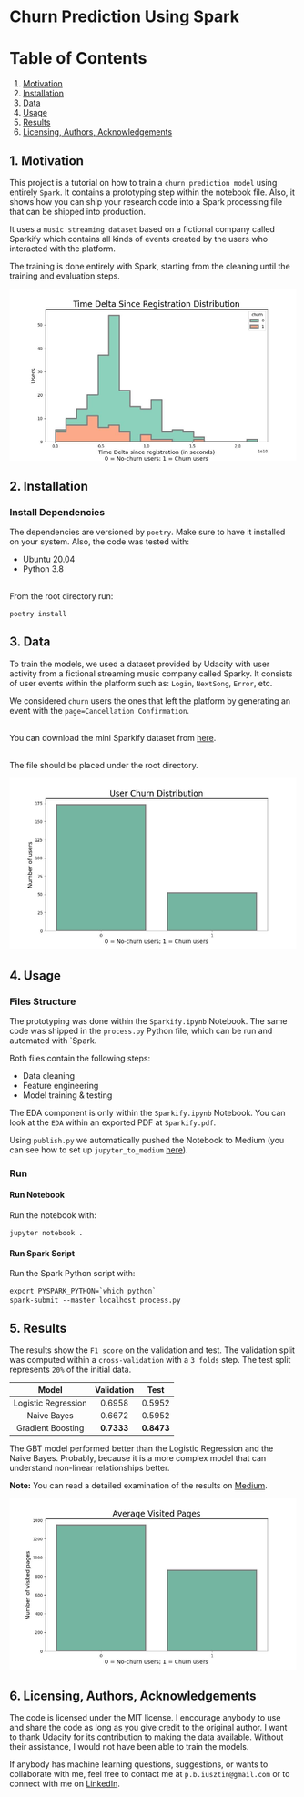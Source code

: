 # Churn Prediction Using Spark

# Table of Contents
1. [Motivation](#motivation)
2. [Installation](#installation)
3. [Data](#data)
4. [Usage](#usage)
5. [Results](#results)
6. [Licensing, Authors, Acknowledgements](#licensing)

## 1. Motivation <a name="motivation"></a>
This project is a tutorial on how to train a `churn prediction model` using entirely `Spark`. It contains a prototyping step within the notebook file.
Also, it shows how you can ship your research code into a Spark processing file that can be shipped into production.

It uses a `music streaming dataset` based on a fictional company called Sparkify which contains all kinds of events created by the users who interacted with
the platform.

The training is done entirely with Spark, starting from the cleaning until the training and evaluation steps.

![Listened Songs Distribution](/images/registration_delta_distribution.jpg)

## 2. Installation <a name="installation"></a>
### Install Dependencies
The dependencies are versioned by `poetry`. Make sure to have it installed on your system.
Also, the code was tested with:
* Ubuntu 20.04
* Python 3.8

<br/>From the root directory run:
```shell
poetry install
```

## 3. Data <a name="data"></a>
To train the models, we used a dataset provided by Udacity with user activity from a fictional streaming
music company called Sparky. It consists of user events within the platform such as: `Login`, `NextSong`, `Error`, etc.

We considered `churn` users the ones that left the platform by generating an event with the `page=Cancellation Confirmation`.

<br/> You can download the mini Sparkify dataset from [here](https://drive.google.com/drive/folders/14jI_mEW4pVFEESWYM0k8FkKIUHPUUzwh?usp=sharing).

<br/> The file should be placed under the root directory.

![Churn Distribution](/images/user_churn_distribution.jpg)


## 4. Usage <a name="usage"></a>
### Files Structure
The prototyping was done within the `Sparkify.ipynb` Notebook.
The same code was shipped in the `process.py` Python file, which can be run and automated with `Spark.

Both files contain the following steps:
- Data cleaning
- Feature engineering
- Model training & testing

The EDA component is only within the `Sparkify.ipynb` Notebook.
You can look at the `EDA` within an exported PDF at `Sparkify.pdf`.

Using `publish.py` we automatically pushed the Notebook to Medium 
(you can see how to set up `jupyter_to_medium` [here](https://pypi.org/project/jupyter-to-medium/)).

### Run
#### Run Notebook
Run the notebook with:
```shell
jupyter notebook .
```

#### Run Spark Script
Run the Spark Python script with:
```shell
export PYSPARK_PYTHON=`which python`
spark-submit --master localhost process.py
```

## 5. Results <a name="results"></a>
The results show the `F1 score` on the validation and test.
The validation split was computed within a `cross-validation` with a `3 folds` step.
The test split represents `20%` of the initial data.

|        Model        | Validation |    Test    |
|:-------------------:|:----------:|:----------:|
| Logistic Regression |   0.6958   |   0.5952   |
|     Naive Bayes     |   0.6672   |   0.5952   |
|  Gradient Boosting  | **0.7333** | **0.8473** |

The GBT model performed better than the Logistic Regression and the Naive Bayes. 
Probably, because it is a more complex model that can understand non-linear relationships better.

**Note:** You can read a detailed examination of the results on [Medium](https://pub.towardsai.net/this-is-how-you-can-build-a-churn-prediction-model-using-spark-e187b7eca339).

![Listened Songs Distribution](/images/visited_pages_distribution.jpg)

## 6. Licensing, Authors, Acknowledgements <a name="licensing"></a>
The code is licensed under the MIT license. I encourage anybody to use and share the code as long as you give credit to the original author. 
I want to thank Udacity for its contribution to making the data available. Without their assistance, I would not have been able to train the models.

If anybody has machine learning questions, suggestions, or wants to collaborate with me, feel free to contact me 
at `p.b.iusztin@gmail.com` or to connect with me on [LinkedIn](https://www.linkedin.com/in/pauliusztin/).
